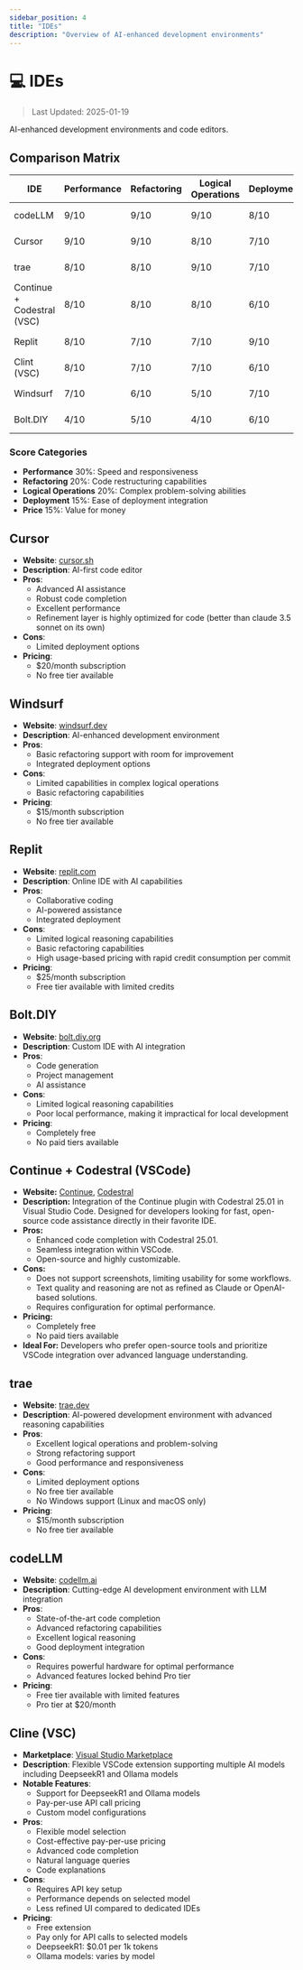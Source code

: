 ```yaml
---
sidebar_position: 4
title: "IDEs"
description: "Overview of AI-enhanced development environments"
---
```


# 💻 IDEs

> Last Updated: 2025-01-19

AI-enhanced development environments and code editors.

## Comparison Matrix

| IDE | Performance | Refactoring | Logical Operations | Deployment | Price | Overall Score |
|-----|-------------|-------------|-------------------|------------|--------|---------------|
| codeLLM | 9/10 | 9/10 | 9/10 | 8/10 | 8/10 ($20/m) | 8.8/10 |
| Cursor | 9/10 | 9/10 | 8/10 | 7/10 | 8/10 ($20/m) | 8.5/10 |
| trae | 8/10 | 8/10 | 9/10 | 7/10 | 7/10 ($15/m) | 8.0/10 |
| Continue + Codestral (VSC) | 8/10 | 8/10 | 8/10 | 6/10 | 8/10 (Free) | 8.0/10 |
| Replit | 8/10 | 7/10 | 7/10 | 9/10 | 6/10 ($25/m) | 7.5/10 |
| Clint (VSC) | 8/10 | 7/10 | 7/10 | 6/10 | 7/10 (Free) | 7/10 |
| Windsurf | 7/10 | 6/10 | 5/10 | 7/10 | 6/10 ($15/m) | 6.5/10 |
| Bolt.DIY | 4/10 | 5/10 | 4/10 | 6/10 | 8/10 (Free) | 5/10 |
 

### Score Categories
- **Performance** 30%: Speed and responsiveness
- **Refactoring** 20%: Code restructuring capabilities
- **Logical Operations** 20%: Complex problem-solving abilities
- **Deployment** 15%: Ease of deployment integration
- **Price** 15%: Value for money

## Cursor
- **Website**: [cursor.sh](https://cursor.sh)
- **Description**: AI-first code editor
- **Pros**:
  - Advanced AI assistance
  - Robust code completion
  - Excellent performance
  - Refinement layer is highly optimized for code (better than claude 3.5 sonnet on its own)
- **Cons**:
  - Limited deployment options
- **Pricing**:
  - $20/month subscription
  - No free tier available

## Windsurf
- **Website**: [windsurf.dev](https://windsurf.dev)
- **Description**: AI-enhanced development environment
- **Pros**:
  - Basic refactoring support with room for improvement
  - Integrated deployment options
- **Cons**:
  - Limited capabilities in complex logical operations
  - Basic refactoring capabilities
- **Pricing**:
  - $15/month subscription
  - No free tier available

## Replit
- **Website**: [replit.com](https://replit.com)
- **Description**: Online IDE with AI capabilities
- **Pros**:
  - Collaborative coding
  - AI-powered assistance
  - Integrated deployment
- **Cons**:
  - Limited logical reasoning capabilities
  - Basic refactoring capabilities
  - High usage-based pricing with rapid credit consumption per commit
- **Pricing**:
  - $25/month subscription
  - Free tier available with limited credits

## Bolt.DIY
- **Website**: [bolt.diy.org](https://bolt.diy.org)
- **Description**: Custom IDE with AI integration
- **Pros**:
  - Code generation
  - Project management
  - AI assistance
- **Cons**:
  - Limited logical reasoning capabilities
  - Poor local performance, making it impractical for local development
- **Pricing**:
  - Completely free
  - No paid tiers available

## Continue + Codestral (VSCode)

- **Website:** [Continue](https://continue.dev), [Codestral](https://mistral.ai)
- **Description:** Integration of the Continue plugin with Codestral 25.01 in Visual Studio Code. Designed for developers looking for fast, open-source code assistance directly in their favorite IDE.
- **Pros:**
  - Enhanced code completion with Codestral 25.01.
  - Seamless integration within VSCode.
  - Open-source and highly customizable.
- **Cons:**
  - Does not support screenshots, limiting usability for some workflows.
  - Text quality and reasoning are not as refined as Claude or OpenAI-based solutions.
  - Requires configuration for optimal performance.
- **Pricing:**
  - Completely free
  - No paid tiers available
- **Ideal For:** Developers who prefer open-source tools and prioritize VSCode integration over advanced language understanding.


## trae
- **Website**: [trae.dev](https://trae.dev)
- **Description**: AI-powered development environment with advanced reasoning capabilities
- **Pros**:
  - Excellent logical operations and problem-solving
  - Strong refactoring support
  - Good performance and responsiveness
- **Cons**:
  - Limited deployment options
  - No free tier available
  - No Windows support (Linux and macOS only)
- **Pricing**:
  - $15/month subscription
  - No free tier available

## codeLLM
- **Website**: [codellm.ai](https://codellm.ai)
- **Description**: Cutting-edge AI development environment with LLM integration
- **Pros**:
  - State-of-the-art code completion
  - Advanced refactoring capabilities
  - Excellent logical reasoning
  - Good deployment integration
- **Cons**:
  - Requires powerful hardware for optimal performance
  - Advanced features locked behind Pro tier
- **Pricing**:
  - Free tier available with limited features
  - Pro tier at $20/month

## Cline (VSC)
- **Marketplace**: [Visual Studio Marketplace](https://marketplace.visualstudio.com/)
- **Description**: Flexible VSCode extension supporting multiple AI models including DeepseekR1 and Ollama models
- **Notable Features**:
  - Support for DeepseekR1 and Ollama models
  - Pay-per-use API call pricing
  - Custom model configurations
- **Pros**:
  - Flexible model selection
  - Cost-effective pay-per-use pricing
  - Advanced code completion
  - Natural language queries
  - Code explanations
- **Cons**:
  - Requires API key setup
  - Performance depends on selected model
  - Less refined UI compared to dedicated IDEs
- **Pricing**:
  - Free extension
  - Pay only for API calls to selected models
  - DeepseekR1: $0.01 per 1k tokens
  - Ollama models: varies by model
